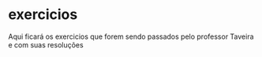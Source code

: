 # exercicios
Aqui ficará os exercicios que forem sendo passados pelo professor Taveira e com suas resoluções
